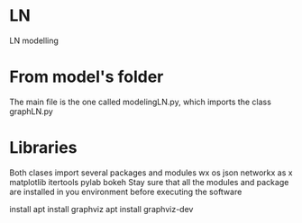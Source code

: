 # LN
 LN modelling


# From model's folder
The main file is the one called modelingLN.py, which imports the class graphLN.py

# Libraries
Both clases import several packages and modules
  wx
  os
  json
  networkx as x
  matplotlib
  itertools
  pylab
  bokeh
Stay sure that all the modules and package are installed in you environment before executing the software

install 
  apt install graphviz
  apt install graphviz-dev